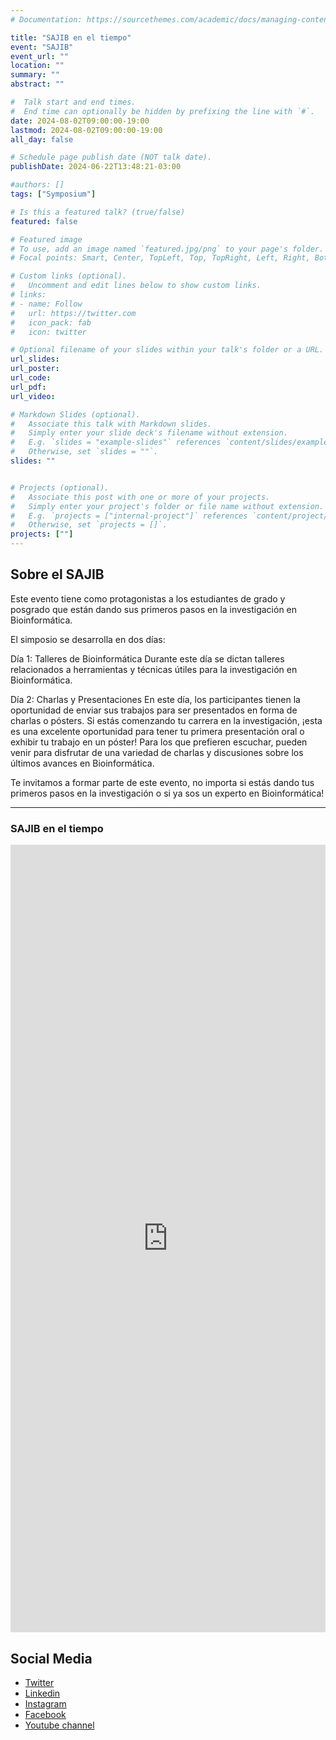 ```yaml
---
# Documentation: https://sourcethemes.com/academic/docs/managing-content/

title: "SAJIB en el tiempo"
event: "SAJIB"
event_url: ""
location: ""
summary: ""
abstract: ""

#  Talk start and end times.
#  End time can optionally be hidden by prefixing the line with `#`.
date: 2024-08-02T09:00:00-19:00
lastmod: 2024-08-02T09:00:00-19:00
all_day: false

# Schedule page publish date (NOT talk date).
publishDate: 2024-06-22T13:48:21-03:00

#authors: []
tags: ["Symposium"]

# Is this a featured talk? (true/false)
featured: false

# Featured image
# To use, add an image named `featured.jpg/png` to your page's folder. 
# Focal points: Smart, Center, TopLeft, Top, TopRight, Left, Right, BottomLeft, Bottom, BottomRight.

# Custom links (optional).
#   Uncomment and edit lines below to show custom links.
# links:
# - name: Follow
#   url: https://twitter.com
#   icon_pack: fab
#   icon: twitter

# Optional filename of your slides within your talk's folder or a URL.
url_slides: 
url_poster: 
url_code:
url_pdf:
url_video:

# Markdown Slides (optional).
#   Associate this talk with Markdown slides.
#   Simply enter your slide deck's filename without extension.
#   E.g. `slides = "example-slides"` references `content/slides/example-slides.md`.
#   Otherwise, set `slides = ""`.
slides: ""


# Projects (optional).
#   Associate this post with one or more of your projects.
#   Simply enter your project's folder or file name without extension.
#   E.g. `projects = ["internal-project"]` references `content/project/deep-learning/index.md`.
#   Otherwise, set `projects = []`.
projects: [""]
---
```


## Sobre el SAJIB
Este evento tiene como protagonistas a los estudiantes de grado y posgrado que están dando sus primeros pasos en la investigación en Bioinformática.

El simposio se desarrolla en dos días:

Día 1: Talleres de Bioinformática
Durante este día se dictan talleres relacionados a herramientas y técnicas útiles para la investigación en Bioinformática.

Día 2: Charlas y Presentaciones
En este día, los participantes tienen la oportunidad de enviar sus trabajos para ser presentados en forma de charlas o pósters. Si estás comenzando tu carrera en la investigación, ¡esta es una excelente oportunidad para tener tu primera presentación oral o exhibir tu trabajo en un póster! Para los que prefieren escuchar, pueden venir para disfrutar de una variedad de charlas y discusiones sobre los últimos avances en Bioinformática. 

Te invitamos a formar parte de este evento, no importa si estás dando tus primeros pasos en la investigación o si ya sos un experto en Bioinformática!

---
### SAJIB en el tiempo
<div style="width: 100%;">
<div style="position: relative; padding-bottom: 250%; padding-top: 0; height: 0;"><iframe title="SAJIB en el tiempo" frameborder="0" width="800" height="2000" style="position: absolute; top: 0; left: 0; width: 100%; height: 100%;" src="https://view.genial.ly/6634149fa814b20014a76809" type="text/html" allowscriptaccess="always" allowfullscreen="true" scrolling="yes" allownetworking="all"></iframe> 
</div> 
</div>

## Social Media
- [Twitter](https://twitter.com/rsgargentina)
- [Linkedin](https://www.linkedin.com/in/iscb-sc-rsgargentina-053599214/)
- [Instagram](https://www.instagram.com/rsg_arg/)
- [Facebook](https://www.facebook.com/RSGArgentina/)
- [Youtube channel](https://www.youtube.com/channel/UCVQA_t8dR5xownEu5NI9S0w/featured)
